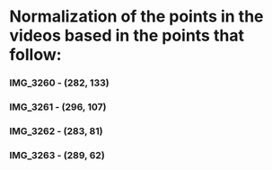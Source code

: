 # Normalization of the points in the videos based in the points that follow:

### IMG_3260 - (282, 133)
### IMG_3261 - (296, 107)
### IMG_3262 - (283, 81)
### IMG_3263 - (289, 62)
